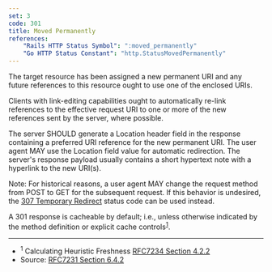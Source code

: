 ```yaml
---
set: 3
code: 301
title: Moved Permanently
references:
    "Rails HTTP Status Symbol": ":moved_permanently"
    "Go HTTP Status Constant": "http.StatusMovedPermanently"
---
```


The target resource has been assigned a new permanent URI and any future
references to this resource ought to use one of the enclosed URIs.

Clients with link-editing capabilities ought to automatically re-link references
to the effective request URI to one or more of the new references sent by the
server, where possible.

The server SHOULD generate a Location header field in the response containing a
preferred URI reference for the new permanent URI. The user agent MAY use the
Location field value for automatic redirection. The server's response payload
usually contains a short hypertext note with a hyperlink to the new URI(s).

Note: For historical reasons, a user agent MAY change the request method from
POST to GET for the subsequent request. If this behavior is undesired, the
[307 Temporary Redirect](/307) status code can be used instead.

A 301 response is cacheable by default; i.e., unless otherwise indicated by the
method definition or explicit cache controls<sup>[1](#ref-1)</sup>.

---

* <span id="ref-1"><sup>1</sup> Calculating Heuristic Freshness
[RFC7234 Section 4.2.2][2]</span>
* Source: [RFC7231 Section 6.4.2][1]

[1]: <http://tools.ietf.org/html/rfc7231#section-6.4.2>
[2]: <http://tools.ietf.org/html/rfc7234#section-4.2.2>
